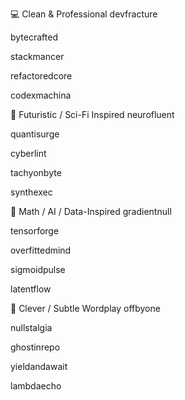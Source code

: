 💻 Clean & Professional
devfracture

bytecrafted

stackmancer

refactoredcore

codexmachina

🚀 Futuristic / Sci-Fi Inspired
neurofluent

quantisurge

cyberlint

tachyonbyte

synthexec

🔬 Math / AI / Data-Inspired
gradientnull

tensorforge

overfittedmind

sigmoidpulse

latentflow

🧠 Clever / Subtle Wordplay
offbyone

nullstalgia

ghostinrepo

yieldandawait

lambdaecho

